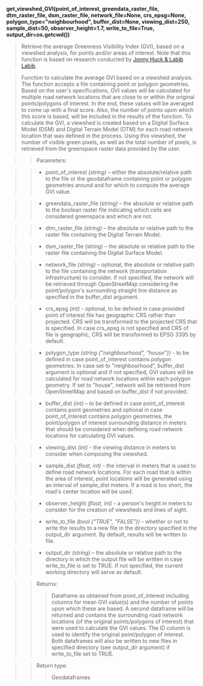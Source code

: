 **get_viewshed_GVI(point_of_interest, greendata_raster_file, dtm_raster_file, dsm_raster_file, network_file=None, crs_epsg=None, polygon_type="neighbourhood", buffer_dist=None, viewing_dist=250, sample_dist=50, observer_height=1.7, write_to_file=True, output_dir=os.getcwd())**

> Retrieve the average Greenness Visibility Index (GVI), based on a viewshed analysis, for points and/or areas of interest. Note that this function is based on research conducted by [Jonny Huck & Labib Labib](https://github.com/jonnyhuck/green-visibility-index/tree/master).

> Function to calculate the average GVI based on a viewshed analysis. The function accepts a file containing point or polygon geometries. Based on the user's specifications, GVI values will be calculated for multiple road network locations that are close to or within the original points/polygons of interest. In the end, these values will be averaged to come up with a final score. Also, the number of points upon which this score is based, will be included in the results of the function. To calculate the GVI, a viewshed is created based on a Digital Surface Model (DSM) and Digital Terrain Model (DTM) for each road network location that was defined in the process. Using this viewshed, the number of visible green pixels, as well as the total number of pixels, is retrieved from the greenspace raster data provided by the user. 

>> Parameters: 

>> - point_of_interest *(string)* – either the absolute/relative path to the file or the geodataframe containing point or polygon geometries around and for which to compute the average GVI value.

>> - greendata_raster_file *(string)* – the absolute or relative path to the boolean raster file indicating which cells are considered greenspace and which are not.

>> - dtm_raster_file *(string)* – the absolute or relative path to the raster file containing the Digital Terrain Model.

>> - dsm_raster_file *(string)* – the absolute or relative path to the raster file containing the Digital Surface Model.

>> - network_file *(string)* – optional, the absolute or relative path to the file containing the network (transportation infrastructure) to consider. If not specified, the network will be retrieved through OpenStreetMap considering the point/polygon's surrounding straight line distance as specified in the buffer_dist argument.

>> - crs_epsg *(int)* - optional, to be defined in case provided point of interest file has geographic CRS rather than projected. CRS will be transformed to the projected CRS that is specified. In case crs_epsg is not specified and CRS of file is geographic, CRS will be transformed to EPSG 3395 by default. 

>> - polygon_type *(string {"neighbourhood", "house"})* - to be defined in case point_of_interest contains polygon geometries. In case set to "neighbourhood", buffer_dist argument is optional and if not specified, GVI values will be calculated for road network locations within each polygon geometry. If set to "house", network will be retrieved from OpenStreetMap and based on buffer_dist if not provided. 

>> - buffer_dist *(int)* – to be defined in case point_of_interest contains point geometries and optional in case point_of_interest contains polygon geometries, the point/polygon of interest surrounding distance in meters that should be considered when defining road network locations for calculating GVI values. 

>> - viewing_dist *(int)* - the viewing distance in meters to consider when composing the viewshed.

>> - sample_dist *(float, int)* - the interval in meters that is used to define road network locations. For each road that is within the area of interest, point locations will be generated using an interval of sample_dist meters. If a road is too short, the road's center location will be used. 

>> - observer_height *(float, int)* - a person's height in meters to consider for the creation of viewsheds and lines of sight. 

>> - write_to_file *(bool {"TRUE", "FALSE"})* - whether or not to write the results to a new file in the directory specified in the output_dir argument. By default, results will be written to file.

>> - output_dir *(string)* – the absolute or relative path to the directory in which the output file will be written in case write_to_file is set to TRUE. If not specified, the current working directory will serve as default.

>>Returns:	
>>> Dataframe as obtained from point_of_interest including columns for mean GVI value(s) and the number of points upon which these are based. A second dataframe will be returned and contains the surrounding road network locations (of the original points/polygons of interest) that were used to calculate the GVI values. The ID column is used to identify the original point/polygon of interest. Both dataframes will also be written to new files in specified directory (see output_dir argument) if write_to_file set to TRUE. 

>>Return type:	
>>> Geodataframes